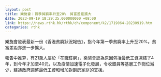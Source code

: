 ```yaml
---
layout: post
title: 樂施會：首季貧窮率升至20%　貧富差距擴大
date: 2023-09-19 18:29:35.000000000 +08:00
link: https://news.rthk.hk/rthk/ch/component/k2/1719064-20230919.htm
categories: rthk
---
```


樂施會發表最新一份《香港貧窮狀況報告》，指今年第一季貧窮率上升至20%，貧富差距亦進一步擴大。

報告中推算，有21萬人屬於「在職貧窮」，樂施會認為原因包括最低工資凍結了4年，到今年才加至40元，以及疫情加速電子化發展，令收銀員等基層工作崗位減少，建議政府調整最低工資和增加對劏房家庭的支援。
